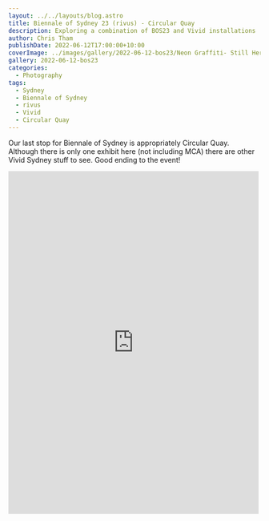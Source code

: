 ```yaml
---
layout: ../../layouts/blog.astro
title: Biennale of Sydney 23 (rivus) - Circular Quay
description: Exploring a combination of BOS23 and Vivid installations
author: Chris Tham
publishDate: 2022-06-12T17:00:00+10:00
coverImage: ../images/gallery/2022-06-12-bos23/Neon Graffiti- Still Here (1).jpeg
gallery: 2022-06-12-bos23
categories:
  - Photography
tags:
  - Sydney
  - Biennale of Sydney
  - rivus
  - Vivid
  - Circular Quay
---
```


Our last stop for Biennale of Sydney is appropriately Circular Quay. Although there is only one exhibit here (not including MCA) there are other Vivid Sydney stuff to see. Good ending to the event!

<iframe src="https://www.facebook.com/plugins/post.php?href=https%3A%2F%2Fwww.facebook.com%2Fchris1.tham%2Fposts%2Fpfbid02xnVZJFhqTevbdUcoYceEwBqj6wNvEAcxDWVRDxNFRc2WmFeDXodNe8DnapMNBCxzl&show_text=true&width=500" width="500" height="684" style="border:none;overflow:hidden" scrolling="no" frameborder="0" allowfullscreen="true" allow="autoplay; clipboard-write; encrypted-media; picture-in-picture; web-share"></iframe>